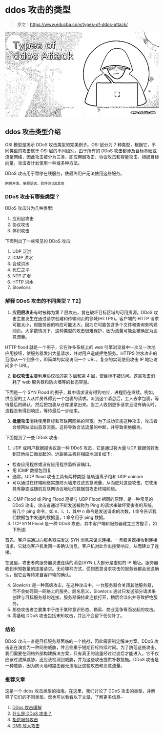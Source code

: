 # ddos 攻击的类型

> 原文：<https://www.educba.com/types-of-ddos-attack/>

![Types of ddos Attack](img/bba3c8930da9814e696f0e742e7c9b01.png)



## ddos 攻击类型介绍

OSI 模型是揭示 DDoS 攻击类型的完美例子。OSI 层分为 7 种类型，根据它，不同类型的攻击属于 OSI 层的不同级别。由于所有的 DDoS 攻击都涉及目标基础或流量网络，因此攻击被分为三类，即应用层攻击、协议攻击和容量攻击。根据目标向量，攻击者计划使用一种或多种方法。

DDoS 攻击用于暂停在线服务，使最终用户无法使用这些服务。

<small>网页开发、编程语言、软件测试&其他</small>

### DDoS 攻击有哪些类型？

DDoS 攻击分为几种类型:

1.  应用层攻击
2.  协议攻击
3.  体积攻击

下面列出了一些常见的 DDoS 攻击:

1.  UDP 泛洪
2.  ICMP 洪水
3.  合成洪水
4.  死亡之平
5.  NTP 扩增
6.  HTTP 洪水
7.  Slowloris

### 解释 DDoS 攻击的不同类型？ **T2】**

1.  **应用层攻击**有时被称为第 7 层攻击，旨在破坏目标区域的可用资源。DDoS 攻击主要发生在通过请求创建和传输网页的领域(HTTPS)。客户端的 HTTP 请求可能太小，但服务器的响应可能太大，因为它可能包含多个文件和查询来构建网页。大多数情况下，这种类型的攻击很难保护，因为流量可能会被确定为恶意流量。

HTTP flood 就是一个例子，它在许多系统上的 web 引擎浏览器中一次又一次地应用按钮，使服务器发出大量请求，并对用户造成拒绝服务。HTTPS 洪水攻击的范围从一个到多个，即简单的实现访问一个 URL，复杂的实现使用攻击 IP 地址访问多个 URL。

2.  **协议攻击**主要利用协议栈的第 3 层和第 4 层，使目标不被访问。这些攻击消耗了 web 服务器和防火墙等的状态容量。

下面是一个 SYN Flood 的例子，其中请求没有得到响应，进程仍在继续。例如，供应室的工人从库房外得到一个包裹的请求。听到这个消息后，工人去拿包裹，等待最后的确认，然后把包裹从仓库里拿出来。当工人收到更多请求且没有确认时，流程没有得到响应，等待最后一步结束。

3.  **批量攻击**消耗使用目标和互联网网络的带宽。为了成功实施这种攻击，攻击者会使网站溢出恶意流量。这将导致合法流量的中断，并导致拒绝服务。

下面提到了一些 DDoS 攻击:

1.  UDP 或用户数据报协议是一种 DDoS 攻击，它是通过将大量 UDP 数据包转发到其他端口而发起的。远距离主机将相应地回复如下:

*   检查应用程序或没有应用程序监听该端口。
*   用 ICMP 数据包回复
*   通常，UDP flood 攻击工具有两种类型:低轨道离子炮和 UDP unicorn
*   可以通过在终端网络实施防火墙来过滤恶意流量，从而应对这些攻击。它使用具有静态或随机互联网协议地址的数据包攻击终端网络。

2.  ICMP Flood 或 Ping Flood 遵循与 UDP Flood 相同的原理，是一种常见的 DDoS 攻击，攻击者通过不断发送被称为 Ping 的请求来破坏受害者的系统。有几个 ping 命令，如 n、l、t，其中 n 命令是发送请求的次数，l 命令告诉我们数据包中发送的数据量，t 命令用于 ping 数据。
3.  TCP SYN Flood 是一种 DDoS 攻击，其中客户端和服务器建立三方握手，如下所述:

首先，客户端通过向服务器端发送 SYN 消息来请求连接。一旦服务器接收到连接请求，它就向客户机发回一条确认消息，客户机对此作出接受响应，从而建立了连接。

在这里，攻击者向服务器发送连续的消息(SYN ),大部分是虚假的 IP 地址。服务器收到未知数量的连接请求。无论哪种方式，受到恶意请求攻击的服务器都会发送确认，但它会等待来自客户端的确认。

4.  Slowloris 是一种高级攻击，在这种攻击中，一台服务器会关闭其他服务器，而不会妨碍同一网络上的服务。顾名思义，Slowloris 通过只发送部分请求来创建与目标服务器的连接。服务器保持此连接打开，稍后会溢出并导致拒绝服务。
5.  那些攻击者主要集中于由于某种意识形态、勒索、商业竞争等而发起的攻击。
6.  零基础 DDoS 攻击包括未知攻击，并且不会留下任何补丁。

### 结论

DDoS 攻击一直是目标服务器面临的一个挑战，因此需要制定解决方案。DDoS 攻击正在演变为一种网络威胁，并且侧重于短期目标持续时间。为了防范这些攻击，我们需要在网络外部构建解决方案，只有真正的流量经过过滤后才能进入。它不仅应该过滤掉威胁，还应该检测到威胁，并为这些攻击提供补救措施。DDoS 攻击是一种威胁，因为防火墙和路由器无法阻止这些攻击和恶意流量。

### 推荐文章

这是一个 ddos 攻击类型的指南。在这里，我们讨论了 DDoS 攻击的类型，并解释了它们的不同类型。您也可以看看以下文章，了解更多信息–

1.  [DDos 攻击缓解](https://www.educba.com/ddos-attack-mitigation/)
2.  [什么是 DDoS 攻击？](https://www.educba.com/what-is-ddos-attack/)
3.  [拒绝服务攻击](https://www.educba.com/denial-of-service-attack/)
4.  [DNS 放大攻击](https://www.educba.com/dns-amplification-attack/)





